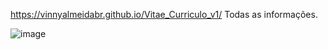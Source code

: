 https://vinnyalmeidabr.github.io/Vitae_Curriculo_v1/
Todas as informações.

![image](https://user-images.githubusercontent.com/110014684/226973766-b603e61d-46f9-40d7-aaff-087016a8aad8.png)
